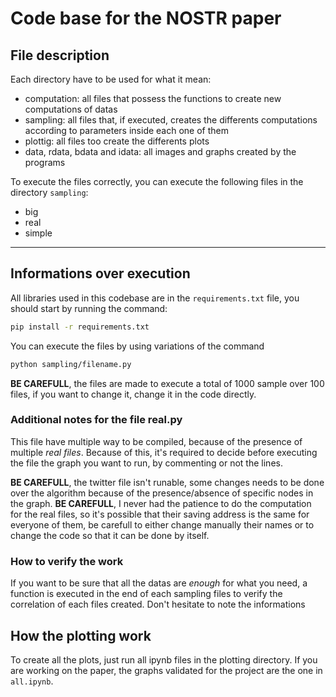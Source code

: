 # Code base for the NOSTR paper

## File description
Each directory have to be used for what it mean:

- computation: all files that possess the functions to create new computations of datas
- sampling: all files that, if executed, creates the differents computations according to parameters inside each one of them
- plottig: all files too create the differents plots
- data, rdata, bdata and idata: all images and graphs created by the programs

To execute the files correctly, you can execute the following files in the directory `sampling`:
- big
- real
- simple

---

## Informations over execution
All libraries used in this codebase are in the `requirements.txt` file, you should start by running the command:
```bash
pip install -r requirements.txt
```
You can execute the files by using variations of the command
```bash
python sampling/filename.py
```

**BE CAREFULL**, the files are made to execute a total of 1000 sample over 100 files, if you want to change it, change it in the code directly.

### Additional notes for the file real.py

This file have multiple way to be compiled, because of the presence of multiple _real files_. Because of this, it's required to decide before executing the file the graph you want to run, by commenting or not the lines.

**BE CAREFULL**, the twitter file isn't runable, some changes needs to be done over the algorithm because of the presence/absence of specific nodes in the graph.
**BE CAREFULL**, I never had the patience to do the computation for the real files, so it's possible that their saving address is the same for everyone of them, be carefull to either change manually their names or to change the code so that it can be done by itself.


### How to verify the work
If you want to be sure that all the datas are _enough_ for what you need, a function is executed in the end of each sampling files to verify the correlation of each files created. Don't hesitate to note the informations

## How the plotting work
To create all the plots, just run all ipynb files in the plotting directory. If you are working on the paper, the graphs validated for the project are the one in `all.ipynb`.

